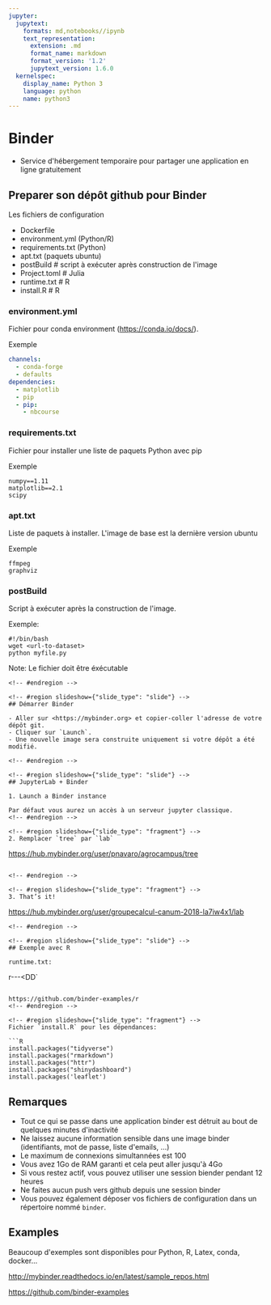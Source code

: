 ```yaml
---
jupyter:
  jupytext:
    formats: md,notebooks//ipynb
    text_representation:
      extension: .md
      format_name: markdown
      format_version: '1.2'
      jupytext_version: 1.6.0
  kernelspec:
    display_name: Python 3
    language: python
    name: python3
---
```


<!-- #region slideshow={"slide_type": "slide"} -->
# Binder 

- Service d'hébergement temporaire pour partager une application en ligne gratuitement
<!-- #endregion -->

<!-- #region slideshow={"slide_type": "slide"} -->
## Preparer son dépôt github pour Binder

Les fichiers de configuration

- Dockerfile
- environment.yml  (Python/R)
- requirements.txt (Python)
- apt.txt  (paquets ubuntu)      
- postBuild # script à exécuter après construction de l'image
- Project.toml # Julia
- runtime.txt # R
- install.R # R

<!-- #endregion -->

<!-- #region slideshow={"slide_type": "slide"} -->
### environment.yml

Fichier pour conda environment (https://conda.io/docs/).

Exemple
~~~yaml
channels:
  - conda-forge
  - defaults
dependencies:
  - matplotlib
  - pip
  - pip:
    - nbcourse
~~~
<!-- #endregion -->

<!-- #region slideshow={"slide_type": "slide"} -->
### requirements.txt

Fichier pour installer une liste de paquets Python avec pip

Exemple

~~~
numpy==1.11
matplotlib==2.1
scipy
~~~
<!-- #endregion -->

<!-- #region slideshow={"slide_type": "slide"} -->
### apt.txt

Liste de paquets à installer. L'image de base est la dernière version ubuntu

Exemple

~~~
ffmpeg
graphviz
~~~
<!-- #endregion -->

<!-- #region slideshow={"slide_type": "slide"} -->
### postBuild

Script à exécuter après la construction de l'image.

Exemple:

~~~
#!/bin/bash
wget <url-to-dataset>
python myfile.py
~~~

Note:
Le fichier doit être éxécutable
```
<!-- #endregion -->

<!-- #region slideshow={"slide_type": "slide"} -->
## Démarrer Binder

- Aller sur <https://mybinder.org> et copier-coller l'adresse de votre dépôt git. 
- Cliquer sur `Launch`. 
- Une nouvelle image sera construite uniquement si votre dépôt a été modifié.

<!-- #endregion -->

<!-- #region slideshow={"slide_type": "slide"} -->
## JupyterLab + Binder

1. Launch a Binder instance

Par défaut vous aurez un accès à un serveur jupyter classique.
<!-- #endregion -->

<!-- #region slideshow={"slide_type": "fragment"} -->
2. Remplacer `tree` par `lab`
```
https://hub.mybinder.org/user/pnavaro/agrocampus/tree
```

<!-- #endregion -->

<!-- #region slideshow={"slide_type": "fragment"} -->
3. That’s it!
```
https://hub.mybinder.org/user/groupecalcul-canum-2018-la7iw4x1/lab
```
<!-- #endregion -->

<!-- #region slideshow={"slide_type": "slide"} -->
## Exemple avec R

runtime.txt:
```
r-<YYYY>-<MM>-<DD`
```

https://github.com/binder-examples/r
<!-- #endregion -->

<!-- #region slideshow={"slide_type": "fragment"} -->
Fichier `install.R` pour les dépendances:
    
```R
install.packages("tidyverse")
install.packages("rmarkdown")
install.packages("httr")
install.packages("shinydashboard")
install.packages('leaflet')
```
<!-- #endregion -->

<!-- #region slideshow={"slide_type": "slide"} -->
 ## Remarques
 
 - Tout ce qui se passe dans une application binder est détruit au bout de quelques minutes d'inactivité
 - Ne laissez aucune information sensible dans une image binder (identifiants, mot de passe, liste d'emails, ...)
 - Le maximum de connexions simultannées est 100
 - Vous avez 1Go de RAM garanti et cela peut aller jusqu'à 4Go
 - Si vous restez actif, vous pouvez utiliser une session biender pendant 12 heures
 - Ne faites aucun push vers github depuis une session binder
 - Vous pouvez également déposer vos fichiers de configuration dans un répertoire nommé `binder`.
<!-- #endregion -->

<!-- #region slideshow={"slide_type": "slide"} -->
## Examples

Beaucoup d'exemples sont disponibles pour Python, R, Latex, conda, docker...

<http://mybinder.readthedocs.io/en/latest/sample_repos.html>

<https://github.com/binder-examples>
<!-- #endregion -->
